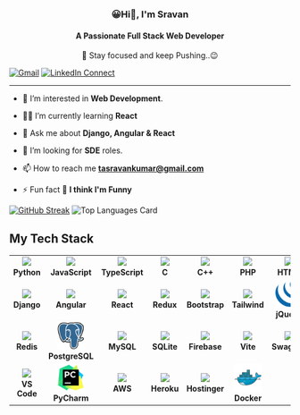 <h3 align="center">😀Hi👋, I'm Sravan</h3>

<h4 align="center">A Passionate Full Stack Web Developer</h4>

<p align="center">🚀 Stay focused and keep Pushing..😉</p>

[![Gmail](https://img.shields.io/badge/%20-Send%20Mail-black?color=14171A&labelColor=ef5350&logo=gmail&logoColor=ffffff)](mailto:sravan0095@gmail.com)
[![LinkedIn Connect](https://img.shields.io/badge/%20-Connect-black?color=14171A&labelColor=0a66c2&logo=linkedin&logoColor=ffffff)](https://www.linkedin.com/in/sravankumarta/)

<hr>

- 👀 I’m interested in **Web Development**.
  
- 👨‍💻 I’m currently learning **React**

- 💬 Ask me about **Django, Angular & React**

- 💞️ I’m looking for **SDE** roles.

- 📫 How to reach me **tasravankumar@gmail.com**

- ⚡ Fun fact 🤪 **I think I'm Funny**

[![GitHub Streak](https://github-readme-streak-stats-two-lake.vercel.app?user=sravan-kumar-ta&card_width=450&card_height=170)](https://git.io/streak-stats)
![Top Languages Card](https://github-readme-stats.vercel.app/api/top-langs/?username=sravan-kumar-ta&layout=compact)

## My Tech Stack
<table>
    <tr>
        <td align="center">
            <img height="50"
                src="https://user-images.githubusercontent.com/25181517/183423507-c056a6f9-1ba8-4312-a350-19bcbc5a8697.png">
            <br><b>Python</b></br>
        </td>
        <td align="center">
            <img height="50"
                src="https://user-images.githubusercontent.com/25181517/117447155-6a868a00-af3d-11eb-9cfe-245df15c9f3f.png">
            <br><b>JavaScript</b></br>
        </td>
        <td align="center">
            <img height="50"
                src="https://user-images.githubusercontent.com/25181517/183890598-19a0ac2d-e88a-4005-a8df-1ee36782fde1.png">
            <br><b>TypeScript</b></br>
        </td>
        <td align="center">
            <img height="50"
                src="https://user-images.githubusercontent.com/25181517/192106070-46255bcf-65e6-4c6b-a296-bf8d0d8fb2a7.png">
            <br><b>C</b></br>
        </td>
        <td align="center">
            <img height="50"
                src="https://user-images.githubusercontent.com/25181517/192106073-90fffafe-3562-4ff9-a37e-c77a2da0ff58.png">
            <br><b>C++</b></br>
        </td>
        <td align="center">
            <img height="50"
                src="https://user-images.githubusercontent.com/25181517/183570228-6a040b9f-3ddf-47a2-a201-743121dac664.png">
            <br><b>PHP</b></br>
        </td>
        <td align="center">
            <img height="50"
                src="https://user-images.githubusercontent.com/25181517/192158954-f88b5814-d510-4564-b285-dff7d6400dad.png">
            <br><b>HTML</b></br>
        </td>
        <td align="center">
            <img height="50"
                src="https://user-images.githubusercontent.com/25181517/183898674-75a4a1b1-f960-4ea9-abcb-637170a00a75.png">
            <br><b>CSS</b></br>
        </td>
    </tr>
    <tr>
        <td align="center">
            <img height="50"
                src="https://github.com/marwin1991/profile-technology-icons/assets/62091613/9bf5650b-e534-4eae-8a26-8379d076f3b4">
            <br><b>Django</b></br>
        </td>
        <td align="center">
            <img height="50"
                src="https://user-images.githubusercontent.com/25181517/183890595-779a7e64-3f43-4634-bad2-eceef4e80268.png">
            <br><b>Angular</b></br>
        </td>
        <td align="center">
            <img height="50"
                src="https://user-images.githubusercontent.com/25181517/183897015-94a058a6-b86e-4e42-a37f-bf92061753e5.png">
            <br><b>React</b></br>
        </td>
        <td align="center">
            <img height="50"
                src="https://user-images.githubusercontent.com/25181517/187896150-cc1dcb12-d490-445c-8e4d-1275cd2388d6.png">
            <br><b>Redux</b></br>
        </td>
        <td align="center">
            <img height="50"
                src="https://user-images.githubusercontent.com/25181517/183898054-b3d693d4-dafb-4808-a509-bab54cf5de34.png">
            <br><b>Bootstrap</b></br>
        </td>
        <td align="center">
            <img height="50"
                src="https://user-images.githubusercontent.com/25181517/202896760-337261ed-ee92-4979-84c4-d4b829c7355d.png">
            <br><b>Tailwind</b></br>
        </td>
        <td align="center">
            <img height="50"
                src="https://raw.githubusercontent.com/devicons/devicon/master/icons/jquery/jquery-original.svg">
            <br><b>jQuery</b></br>
        </td>
        <td align="center">
            <img height="50"
                src="https://user-images.githubusercontent.com/25181517/192107858-fe19f043-c502-4009-8c47-476fc89718ad.png">
            <br><b>REST</b></br>
        </td>
    </tr>
    <tr>
        <td align="center">
            <img height="50"
                src="https://user-images.githubusercontent.com/25181517/182884894-d3fa6ee0-f2b4-4960-9961-64740f533f2a.png">
            <br><b>Redis</b></br>
        </td>
        <td align="center">
            <img height="50"
                src="https://raw.githubusercontent.com/devicons/devicon/master/icons/postgresql/postgresql-original.svg">
            <br><b>PostgreSQL</b></br>
        </td>
        <td align="center">
            <img height="50"
                src="https://user-images.githubusercontent.com/25181517/183896128-ec99105a-ec1a-4d85-b08b-1aa1620b2046.png">
            <br><b>MySQL</b></br>
        </td>
        <td align="center">
            <img height="50"
                src="https://github.com/marwin1991/profile-technology-icons/assets/136815194/82df4543-236b-4e45-9604-5434e3faab17">
            <br><b>SQLite</b></br>
        </td>
        <td align="center">
            <img height="50"
                src="https://user-images.githubusercontent.com/25181517/189716855-2c69ca7a-5149-4647-936d-780610911353.png">
            <br><b>Firebase</b></br>
        </td>
        <td align="center">
            <img height="50"
                src="https://github-production-user-asset-6210df.s3.amazonaws.com/62091613/261395532-b40892ef-efb8-4b0e-a6b5-d1cfc2f3fc35.png">
            <br><b>Vite</b></br>
        </td>
        <td align="center">
            <img height="50"
                src="https://user-images.githubusercontent.com/25181517/186711335-a3729606-5a78-4496-9a36-06efcc74f800.png">
            <br><b>Swagger</b></br>
        </td>
        <td align="center">
            <img height="50"
                src="https://user-images.githubusercontent.com/25181517/192109061-e138ca71-337c-4019-8d42-4792fdaa7128.png">
            <br><b>Postman</b></br>
        </td>
    </tr>
    <tr>
        <td align="center">
            <img height="50"
                src="https://user-images.githubusercontent.com/25181517/192108891-d86b6220-e232-423a-bf5f-90903e6887c3.png">
            <br><b>VS Code</b></br>
        </td>
        <td align="center">
            <img height="50"
                src="https://raw.githubusercontent.com/devicons/devicon/master/icons/pycharm/pycharm-original.svg">
            <br><b>PyCharm</b></br>
        </td>
        <td align="center">
            <img height="50"
                src="https://user-images.githubusercontent.com/25181517/183896132-54262f2e-6d98-41e3-8888-e40ab5a17326.png">
            <br><b>AWS</b></br>
        </td>
        <td align="center">
            <img height="50"
                src="https://github.com/user-attachments/assets/cab50456-3582-4ec7-8d79-970e27ad2486">
            <br><b>Heroku</b></br>
        </td>
        <td align="center">
            <img height="50"
                src="https://github.com/user-attachments/assets/87c6e106-9a07-48eb-a132-5cb41afbd86b">
            <br><b>Hostinger</b></br>
        </td>
        <td align="center">
            <img height="50"
                src="https://raw.githubusercontent.com/devicons/devicon/master/icons/docker/docker-original.svg">
            <br><b>Docker</b></br>
        </td>
    </tr>
</table>
